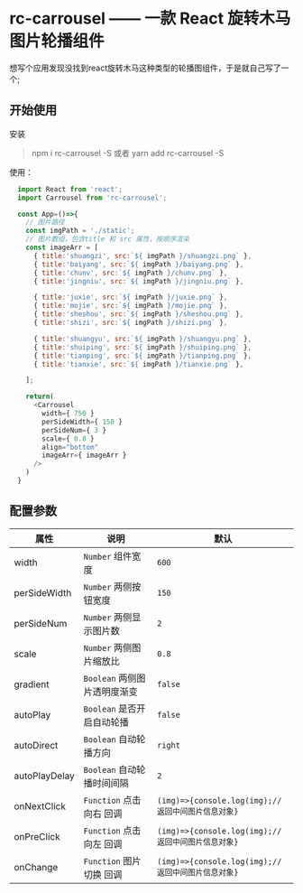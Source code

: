 # rc-carrousel —— 一款 React 旋转木马图片轮播组件 

想写个应用发现没找到react旋转木马这种类型的轮播图组件，于是就自己写了一个;

## 开始使用

安装

> npm i rc-carrousel -S 
> 或者
> yarn add rc-carrousel -S

使用：

```javascript
  import React from 'react';
  import Carrousel from 'rc-carrousel';

  const App=()=>{
    // 图片路径
    const imgPath = './static';
    // 图片数组，包含title 和 src 属性，按顺序渲染
    const imageArr = [
      { title:'shuangzi', src:`${ imgPath }/shuangzi.png` },
      { title:'baiyang', src:`${ imgPath }/baiyang.png` },
      { title:'chunv', src:`${ imgPath }/chunv.png` },
      { title:'jingniu', src:`${ imgPath }/jingniu.png` },

      { title:'juxie', src:`${ imgPath }/juxie.png` },
      { title:'mojie', src:`${ imgPath }/mojie.png` },
      { title:'sheshou', src:`${ imgPath }/sheshou.png` },
      { title:'shizi', src:`${ imgPath }/shizi.png` },

      { title:'shuangyu', src:`${ imgPath }/shuangyu.png` },
      { title:'shuiping', src:`${ imgPath }/shuiping.png` },
      { title:'tianping', src:`${ imgPath }/tianping.png` },
      { title:'tianxie', src:`${ imgPath }/tianxie.png` },

    ];

    return(
      <Carrousel 
        width={ 750 } 
        perSideWidth={ 150 }
        perSideNum={ 3 }
        scale={ 0.8 }
        align="bottom"
        imageArr={ imageArr }
      />
    )
  }
```

## 配置参数

| 属性 | 说明 | 默认 |
| ---  | --- | --- |
| width | `Number` 组件宽度 | `600` |
| perSideWidth | `Number` 两侧按钮宽度 | `150` |
| perSideNum | `Number` 两侧显示图片数 | `2` |
| scale | `Number` 两侧图片缩放比 | `0.8` |
| gradient | `Boolean` 两侧图片透明度渐变 | `false` |
| autoPlay | `Boolean` 是否开启自动轮播 | `false` |
| autoDirect | `Boolean` 自动轮播方向 | `right` |
| autoPlayDelay | `Boolean` 自动轮播时间间隔 | `2` |
| onNextClick | `Function` 点击向右 回调 | `(img)=>{console.log(img);//返回中间图片信息对象}` |
| onPreClick | `Function` 点击向左 回调 | `(img)=>{console.log(img);//返回中间图片信息对象}` |
| onChange | `Function` 图片切换 回调 | `(img)=>{console.log(img);//返回中间图片信息对象}` |







